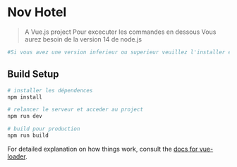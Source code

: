 # Nov Hotel

> A Vue.js project
>Pour excecuter les commandes en dessous
>Vous aurez besoin de la version 14 de node.js

``` bash
#Si vous avez une version inferieur ou superieur veuillez l'installer et switcher sur le 14
```

## Build Setup

``` bash
# installer les dépendences
npm install

# relancer le serveur et acceder au project
npm run dev

# build pour production
npm run build
```

For detailed explanation on how things work, consult the [docs for vue-loader](http://vuejs.github.io/vue-loader).
